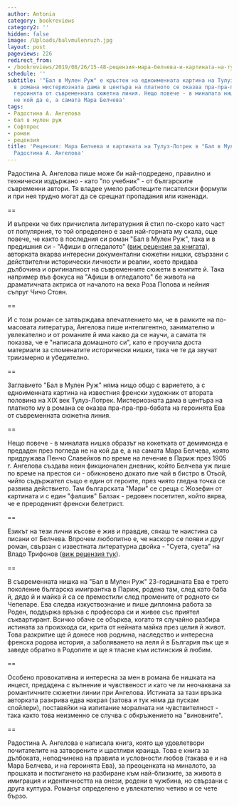 ```yaml
---
author: Antonia
category: bookreviews
category2: ''
hidden: false
image: /Uploads/balvmulenruzh.jpg
layout: post
pageviews: 226
redirect_from:
- /bookreviews/2019/08/26/15-48-рецензия-мара-белчева-и-картината-на-тулуз-лотрек-в-бал-в-мулен-руж-на-радостина-а-ангелова
schedule: ''
subtitle: '"Бал в Мулен Руж" е кръстен на едноименната картина на Тулуз-Лотрек, като
  в романа мистериозната дама в центъра на платното се оказва пра-пра-пра-баба на
  героинята от съвременната сюжетна линия. Нещо повече - в миналата нишка срещаме
  не кой да е, а самата Мара Белчева'
tags:
- Радостина А. Ангелова
- бал в мулен руж
- Софтпрес
- роман
- рецензия
title: 'Рецензия: Мара Белчева и картината на Тулуз-Лотрек в "Бал в Мулен Руж" на
  Радостина А. Ангелова'
---
```


Радостина А. Ангелова пише може би най-подредено, правилно и технически издържано - като "по учебник" - от българските съвременни автори. Тя владее умело работещите писателски формули и при нея трудно могат да се срещнат пропадания или изненади. 

\==

И въпреки че бих причислила литературния й стил по-скоро като част от популярния, то той определено е заел най-горната му скала, още повече, че както в последния си роман "Бал в Мулен Руж", така и в предишния си - "Афиши в огледалото" ([виж рецензия за книгата](https://literaturnirazgovori.com/bookreviews/2019/01/21/17-42-%D1%80%D0%B0%D0%B4%D0%BE%D1%81%D1%82%D0%B8%D0%BD%D0%B0-%D0%B0-%D0%B0%D0%BD%D0%B3%D0%B5%D0%BB%D0%BE%D0%B2%D0%B0-%D0%B0%D1%84%D0%B8%D1%88%D0%B8-%D0%B2-%D0%BE%D0%B3%D0%BB%D0%B5%D0%B4%D0%B0%D0%BB%D0%BE%D1%82%D0%BE.html)), авторката вкарва интересни документални сюжетни нишки, свързани с действителни исторически личности и реалии, което придава дълбочина и оригиналност на съвременните сюжети в книгите й. Така например във фокуса на "Афиши в огледалото" бе живота на драматичната актриса от началото на века Роза Попова и нейния съпруг Чичо Стоян. 

\==

И с този роман се затвърждава впечатлението ми, че в рамките на по-масовата литература, Ангелова пише интелигентно, занимателно и увлекателно и от романите й има какво да се научи, а самата тя показва, че е "написала домашното си", като е проучила доста материали за споменатите исторически нишки, така че те да звучат триизмерно и убедително.  

\==

Заглавието "Бал в Мулен Руж" няма нищо общо с вариетето, а с едноименната картина на известния френски художник от втората половина на XIX век Тулуз-Лотрек. Мистериозната дама в центъра на платното му в романа се оказва пра-пра-пра-бабата на героинята Ева от съвременната сюжетна линия. 

\==

Нещо повече - в миналата нишка образът на кокетката от демимонда е предаден през погледа не на кой да е, а на самата Мара Белчева, която придружава Пенчо Славейков по време на лечение в Париж през 1905 г. Ангелова създава неин фикционален дневник, който Белчева уж пише по време на престоя си - обикновено докато пие чай в бистро в Отьой, чийто съдържател също е един от героите, през чиято гледна точка се развива действието. Там българската "Мари" се среща с Жозефин от картината и с един "фалшив" Балзак - редовен посетител, който вярва, че е прероденият френски белетрист. 

\==

Езикът на тези лични късове е жив и правдив, сякаш те наистина са писани от Белчева. Впрочем любопитно е, че наскоро се появи и друг роман, свързан с известната литературна двойка - "Суета, суета" на Владо Трифонов ([виж рецензия тук](https://literaturnirazgovori.com/bookreviews/2019/04/19/12-50-%D1%80%D0%B5%D1%86%D0%B5%D0%BD%D0%B7%D0%B8%D1%8F-%D1%81%D1%83%D0%B5%D1%82%D0%B0-%D1%81%D1%83%D0%B5%D1%82%D0%B0-%D0%B2%D0%BB%D0%B0%D0%B4%D0%BE-%D1%82%D1%80%D0%B8%D1%84%D0%BE%D0%BD%D0%BE%D0%B2.html)).

\== 

В съвременната нишка на "Бал в Мулен Руж" 23-годишната Ева е трето поколение българска имигрантка в Париж, родена там, след като баба й, дядо й и майка й са се преместили след промените от родното си Чепеларе. Ева следва изкуствознание и пише дипломна работа за Роден, поддържа връзка с професора си и живее със приятел съквартирант. Всичко обаче се обърква, когато тя случайно разбира истината за произхода си, крита от нейната майка през целия й живот. Това разкритие ще й донесе нов роднина, наследство и интересна френска родова история, а заболяването на леля й в България пък ще я заведе обратно в Родопите и ще я тласне към истинския й любим. 

\==

Особено провокативна и интересна за мен в романа бе нишката на инцест, предадена с вълнение и чувственост и като че ли неочаквана за романтичните сюжетни линии при Ангелова. Истината за тази връзка авторката разкрива едва накрая (затова и тук няма да пускам спойлери), поставяйки на изпитание моралната ни чувствителност - така както това неизменно се случва с обкръжението на "виновните".

\==

Радостина А. Ангелова е написала книга, която ще удовлетвори почитателите на затворените и щастливи краища. Това е книга за дълбоката, неподчинена на правила и условности любов (такава е и на Мара Белчева, и на героинята Ева), за преоценката на миналото, за прошката и постигането на разбиране към най-близките, за живота в имиграция и идентичността на онези, родени в чужбина, но свързани с друга култура. Романът определено е увлекателно четиво и се чете бързо.